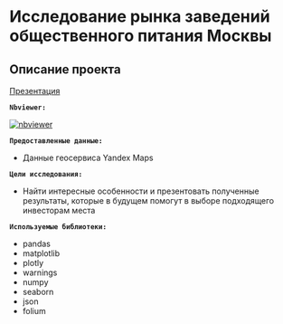 # Исследование рынка заведений общественного питания Москвы

## Описание проекта

[Презентация](https://disk.yandex.ru/i/TC4cQtO8cfFlmw)

**`Nbviewer:`** 

[![nbviewer](https://img.shields.io/badge/VIEW-nbviewer-orange)](https://nbviewer.org/github/niksmns/data_analyst_yandex_practicum/blob/main/moscow_places/ffa90f15-ac8a-4b42-a044-06880a55dc55.ipynb)

**`Предоставленные данные:`**

* Данные геосервиса Yandex Maps

**`Цели исследования:`** 
* Найти интересные особенности и презентовать полученные результаты, которые в будущем помогут в выборе подходящего инвесторам места

**`Используемые библиотеки:`**
* pandas
* matplotlib
* plotly
* warnings
* numpy
* seaborn
* json
* folium
